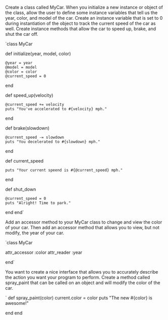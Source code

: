 Create a class called MyCar. When you initialize a new instance or object of the class, allow the user to define some instance variables that tell us the year, color, and model of the car. Create an instance variable that is set to 0 during instantiation of the object to track the current speed of the car as well. Create instance methods that allow the car to speed up, brake, and shut the car off.

`class MyCar

  def initialize(year, model, color)

    @year = year
    @model = model
    @color = color
    @current_speed = 0

  end

  def speed_up(velocity)

    @current_speed += velocity
    puts "You've accelerated to #{velocity} mph."

  end

  def brake(slowdown)

    @current_speed -= slowdown
    puts "You decelerated to #{slowdown} mph."

  end

  def current_speed

    puts "Your current speend is #{@current_speed} mph."

  end

  def shut_down

    @current_speed = 0
    puts "Alright! Time to park."

  end
end`

Add an accessor method to your MyCar class to change and view the color of your car. Then add an accessor method that allows you to view, but not modify, the year of your car.

`class MyCar

  attr_accessor :color
  attr_reader :year

end`


You want to create a nice interface that allows you to accurately describe the action you want your program to perform. Create a method called spray_paint that can be called on an object and will modify the color of the car.

`  def spray_paint(color)
    current.color = color
    puts "The new #{color} is awesome!"

  end
end
